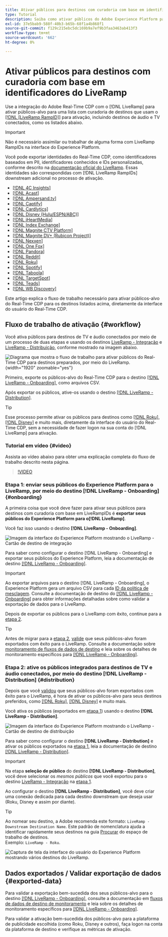 ```yaml
---
title: Ativar públicos para destinos com curadoria com base em identificadores do LiveRamp
type: Tutorial
description: Saiba como ativar públicos do Adobe Experience Platform para destinos de TV e áudio conectados e outras integrações usando o LiveRamp Ramp ID.
exl-id: 37e5bab9-588f-40b3-b65b-68f1a4b868f1
source-git-commit: f129c215ebc5dc169b9a7ef9b3faa3463ab413f3
workflow-type: tm+mt
source-wordcount: '662'
ht-degree: 0%

---
```


# Ativar públicos para destinos com curadoria com base em identificadores do LiveRamp

Use a integração do Adobe Real-Time CDP com o [!DNL LiveRamp] para ativar públicos-alvo para uma lista com curadoria de destinos que usam o [[!DNL [LiveRamp RampID]]](https://docs.liveramp.com/connect/en/interpreting-rampid,-liveramp-s-people-based-identifier.html) para ativação, incluindo destinos de áudio e TV conectados, como os listados abaixo.

>[!IMPORTANT]
>
>Não é necessário assimilar ou trabalhar de alguma forma com LiveRamp RampIDs na interface do Experience Platform.
>
> Você pode exportar identidades do Real-Time CDP, como identificadores baseados em PII, identificadores conhecidos e IDs personalizadas, conforme descrito na [documentação oficial do LiveRamp](https://docs.liveramp.com/connect/en/identity-and-identifier-terms-and-concepts.html#known-identifiers). Essas identidades são correspondidas com [!DNL LiveRamp RampIDs] downstream adicional no processo de ativação.


* [[!DNL 4C Insights]](#insights)
* [[!DNL Acast]](#acast)
* [[!DNL Ampersand.tv]](#ampersand-tv)
* [[!DNL Captify]](#captify)
* [[!DNL Cardlytics]](#cardlytics)
* [[!DNL Disney (Hulu/ESPN/ABC)]](#disney)
* [[!DNL iHeartMedia]](#iheartmedia)
* [[!DNL Index Exchange]](#index-exchange)
* [[!DNL Magnite CTV Platform]](#magnite)
* [[!DNL Magnite DV+ (Rubicon Project)]](#magnite-dv)
* [[!DNL Nexxen]](#nexxen)
* [[!DNL One Fox]](#fox)
* [[!DNL Pandora]](#pandora)
* [[!DNL Reddit]](#reddit)
* [[!DNL Roku]](#roku)
* [[!DNL Spotify]](#spotify)
* [[!DNL Taboola]](#taboola)
* [[!DNL TargetSpot]](#targetspot)
* [[!DNL Teads]](#teads)
* [[!DNL WB Discovery]](#wb-discovery)

Este artigo explica o fluxo de trabalho necessário para ativar públicos-alvo do Real-Time CDP para os destinos listados acima, diretamente da interface do usuário do Real-Time CDP.

## Fluxo de trabalho de ativação {#workflow}

Você ativa públicos para destinos de TV e áudio conectados por meio de um processo de duas etapas e usando os destinos [LiveRamp - Integração](../catalog/advertising/liveramp-onboarding.md) e [LiveRamp - Distribuição](../catalog/advertising/liveramp-distribution.md), conforme mostrado na imagem abaixo.

![Diagrama que mostra o fluxo de trabalho para ativar públicos do Real-Time CDP para destinos preparados, por meio do LiveRamp.](../assets/ui/activate-curated-destinations-liveramp/workflow-diagram.png){width="1920" zoomable="yes"}

Primeiro, exporte os públicos-alvo do Real-Time CDP para o destino [[!DNL LiveRamp - Onboarding]](../catalog/advertising/liveramp-onboarding.md), como arquivos CSV.

Após exportar os públicos, ative-os usando o destino [[!DNL LiveRamp - Distribution]](../catalog/advertising/liveramp-distribution.md).

>[!TIP]
>
>Esse processo permite ativar os públicos para destinos como [[!DNL Roku]](../catalog/advertising/liveramp-distribution.md#roku), [[!DNL Disney]](../catalog/advertising/liveramp-distribution.md#disney) e muito mais, diretamente da interface do usuário do Real-Time CDP, sem a necessidade de fazer logon na sua conta do [!DNL LiveRamp] para ativação.

### Tutorial em vídeo {#video}

Assista ao vídeo abaixo para obter uma explicação completa do fluxo de trabalho descrito nesta página.

>[!VIDEO](https://video.tv.adobe.com/v/3425367)

### Etapa 1: enviar seus públicos do Experience Platform para o LiveRamp, por meio do destino [!DNL LiveRamp - Onboarding] {#onboarding}

A primeira coisa que você deve fazer para ativar seus públicos para destinos com curadoria com base em LiveRampIDs é **exportar seus públicos do Experience Platform para o[!DNL LiveRamp]**.

Você faz isso usando o destino **[!DNL LiveRamp - Onboarding]**.

![Imagem da interface do Experience Platform mostrando o LiveRamp - Cartão de destino de integração](../assets/ui/activate-curated-destinations-liveramp/liveramp-onboarding-catalog.png)

Para saber como configurar o destino [!DNL LiveRamp - Onboarding] e exportar seus públicos do Experience Platform, leia a documentação de destino [[!DNL LiveRamp - Onboarding]](../catalog/advertising/liveramp-onboarding.md).

>[!IMPORTANT]
>
>Ao exportar arquivos para o destino [!DNL LiveRamp - Onboarding], o Experience Platform gera um arquivo CSV para cada [ID da política de mesclagem](../../profile/merge-policies/overview.md). Consulte a documentação de destino do [[!DNL LiveRamp - Onboarding]](../catalog/advertising/liveramp-onboarding.md) para obter informações detalhadas sobre como validar a exportação de dados para o LiveRamp.


Depois de exportar os públicos para o LiveRamp com êxito, continue para a [etapa 2](#distribution).

>[!TIP]
>
>Antes de migrar para a [etapa 2](#distribution), [valide](../catalog/advertising/liveramp-onboarding.md#exported-data) que seus públicos-alvo foram exportados com êxito para o LiveRamp. Consulte a documentação sobre [monitoramento de fluxos de dados de destino](../../dataflows/ui/monitor-destinations.md#dataflow-runs-for-batch-destinations) e leia sobre os detalhes de monitoramento específicos para [[!DNL LiveRamp - Onboarding]](../catalog/advertising/liveramp-onboarding.md#exported-data).

### Etapa 2: ative os públicos integrados para destinos de TV e áudio conectados, por meio do destino [!DNL LiveRamp - Distribution] {#distribution}

Depois que você [validou](../catalog/advertising/liveramp-onboarding.md#exported-data) que seus públicos-alvo foram exportados com êxito para o LiveRamp, é hora de ativar os públicos-alvo para seus destinos preferidos, como [[!DNL Roku]](../catalog/advertising/liveramp-distribution.md#roku), [[!DNL Disney]](../catalog/advertising/liveramp-distribution.md#disney) e muito mais.

Você ativa os públicos (exportados em [etapa 1](#onboarding)) usando o destino **[!DNL LiveRamp - Distribution]**.

![Imagem da interface do Experience Platform mostrando o LiveRamp - Cartão de destino de distribuição](../assets/ui/activate-curated-destinations-liveramp/liveramp-distribution-catalog.png)

Para saber como configurar o destino **[!DNL LiveRamp - Distribution]** e ativar os públicos exportados na [etapa 1](#onboarding), leia a documentação de destino [[!DNL LiveRamp - Distribution]](../catalog/advertising/liveramp-distribution.md).

>[!IMPORTANT]
>
>Na etapa **seleção de público** do destino **[!DNL LiveRamp - Distribution]**, você deve selecionar os *mesmos públicos* que você exportou para o destino [LiveRamp - Integração](../catalog/advertising/liveramp-onboarding.md) na [etapa 1](#onboarding).

Ao configurar o destino **[!DNL LiveRamp - Distribution]**, você deve criar uma conexão dedicada para cada destino downstream que deseja usar (Roku, Disney e assim por diante).

>[!TIP]
>
>Ao nomear seu destino, a Adobe recomenda este formato: `LiveRamp - Downstream Destination Name`. Este padrão de nomenclatura ajuda a identificar rapidamente seus destinos na guia [Procurar](../ui/destinations-workspace.md#browse) do espaço de trabalho de destinos.
><br>
>Exemplo: `LiveRamp - Roku`.

![Captura de tela da interface do usuário do Experience Platform mostrando vários destinos do LiveRamp.](../assets/ui/activate-curated-destinations-liveramp/liveramp-naming.png)

## Dados exportados / Validar exportação de dados {#exported-data}

Para validar a exportação bem-sucedida dos seus públicos-alvo para o destino [[!DNL LiveRamp - Onboarding]](../catalog/advertising/liveramp-onboarding.md), consulte a documentação em [fluxos de dados de destino de monitoramento](../../dataflows/ui/monitor-destinations.md#dataflow-runs-for-batch-destinations) e leia sobre os detalhes de monitoramento específicos para [[!DNL LiveRamp - Onboarding]](../catalog/advertising/liveramp-onboarding.md#exported-data).

Para validar a ativação bem-sucedida dos públicos-alvo para a plataforma de publicidade escolhida (como Roku, Disney e outros), faça logon na conta da plataforma de destino e verifique as métricas de ativação.
